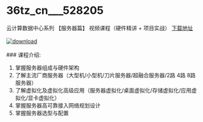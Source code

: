 # 36tz_cn___528205
云计算数据中心系列 【服务器篇】 视频课程（硬件精讲 + 项目实战）
[下载地址](http://www.36tz.cn/article/528205 "下载地址")
<br/></br>[![download](http://36tz.cn/muke_img/2019_10_1-131-300x157.png "下载地址")](http://www.36tz.cn/article/528205 "下载地址")
<br/></br>### 课程介绍:
1. 掌握服务器组成与硬件架构
2. 了解主流厂商服务器（大型机/小型机/刀片服务器/超融合服务器/2路 4路 8路服务器）
3. 了解虚拟化及虚拟化高级应用（服务器虚拟化/桌面虚拟化/存储虚拟化/应用虚拟化/显卡虚拟化）
4. 掌握服务器高可靠接入网络规划设计
5. 掌握服务器选型与配置


 
